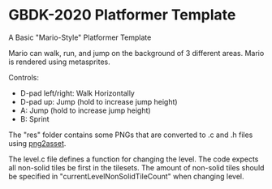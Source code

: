 # GBDK-2020 Platformer Template

A Basic "Mario-Style" Platformer Template

Mario can walk, run, and jump on the background of 3 different areas. Mario is rendered using metasprites.

Controls:
  - D-pad left/right: Walk Horizontally
  - D-pad up:         Jump (hold to increase jump height)
  - A:                Jump (hold to increase jump height)
  - B:                Sprint

The "res" folder contains some PNGs that are converted to .c and .h files using [png2asset](https://gbdk-2020.github.io/gbdk-2020/docs/api/docs_toolchain_settings.html#png2asset-settings).

The level.c file defines a function for changing the level. The code expects all non-solid tiles be first in the tilesets. The amount of non-solid tiles should be specified in "currentLevelNonSolidTileCount" when changing level.